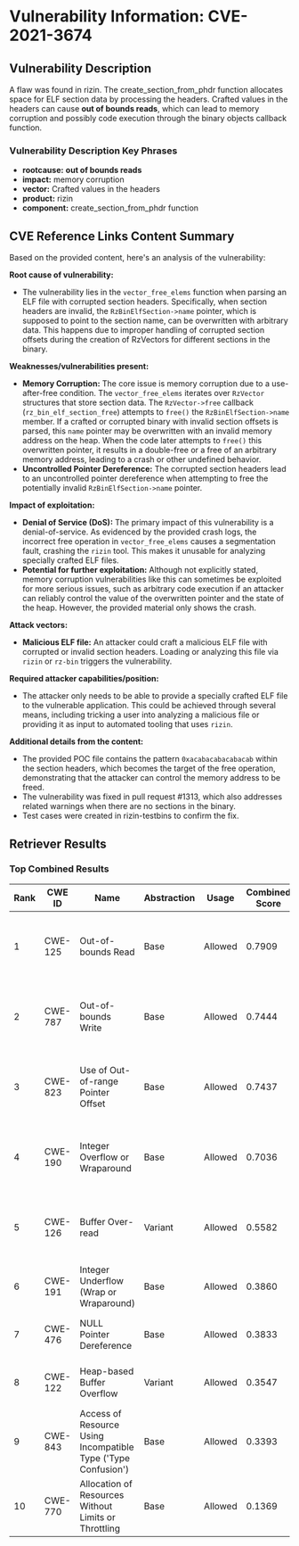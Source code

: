 # Vulnerability Information: CVE-2021-3674

## Vulnerability Description
A flaw was found in rizin. The create_section_from_phdr function allocates space for ELF section data by processing the headers. Crafted values in the headers can cause **out of bounds reads**, which can lead to memory corruption and possibly code execution through the binary objects callback function.

### Vulnerability Description Key Phrases
- **rootcause:** **out of bounds reads**
- **impact:** memory corruption
- **vector:** Crafted values in the headers
- **product:** rizin
- **component:** create_section_from_phdr function

## CVE Reference Links Content Summary
Based on the provided content, here's an analysis of the vulnerability:

**Root cause of vulnerability:**
- The vulnerability lies in the `vector_free_elems` function when parsing an ELF file with corrupted section headers. Specifically, when section headers are invalid, the `RzBinElfSection->name` pointer, which is supposed to point to the section name, can be overwritten with arbitrary data. This happens due to improper handling of corrupted section offsets during the creation of RzVectors for different sections in the binary.

**Weaknesses/vulnerabilities present:**
- **Memory Corruption:** The core issue is memory corruption due to a use-after-free condition. The `vector_free_elems` iterates over `RzVector` structures that store section data. The `RzVector->free` callback (`rz_bin_elf_section_free`) attempts to `free()` the `RzBinElfSection->name` member. If a crafted or corrupted binary with invalid section offsets is parsed, this `name` pointer may be overwritten with an invalid memory address on the heap. When the code later attempts to `free()` this overwritten pointer, it results in a double-free or a free of an arbitrary memory address, leading to a crash or other undefined behavior.
- **Uncontrolled Pointer Dereference:** The corrupted section headers lead to an uncontrolled pointer dereference when attempting to free the potentially invalid `RzBinElfSection->name` pointer.

**Impact of exploitation:**
- **Denial of Service (DoS):** The primary impact of this vulnerability is a denial-of-service. As evidenced by the provided crash logs, the incorrect free operation in `vector_free_elems` causes a segmentation fault, crashing the `rizin` tool. This makes it unusable for analyzing specially crafted ELF files.
- **Potential for further exploitation:** Although not explicitly stated, memory corruption vulnerabilities like this can sometimes be exploited for more serious issues, such as arbitrary code execution if an attacker can reliably control the value of the overwritten pointer and the state of the heap. However, the provided material only shows the crash.

**Attack vectors:**
- **Malicious ELF file:** An attacker could craft a malicious ELF file with corrupted or invalid section headers. Loading or analyzing this file via `rizin` or `rz-bin` triggers the vulnerability.

**Required attacker capabilities/position:**
- The attacker only needs to be able to provide a specially crafted ELF file to the vulnerable application. This could be achieved through several means, including tricking a user into analyzing a malicious file or providing it as input to automated tooling that uses `rizin`.

**Additional details from the content:**
- The provided POC file contains the pattern `0xacabacabacabacab` within the section headers, which becomes the target of the free operation, demonstrating that the attacker can control the memory address to be freed.
- The vulnerability was fixed in pull request #1313, which also addresses related warnings when there are no sections in the binary.
- Test cases were created in rizin-testbins to confirm the fix.

## Retriever Results

### Top Combined Results

| Rank | CWE ID | Name | Abstraction | Usage | Combined Score | Retrievers | Individual Scores |
|------|--------|------|-------------|-------|---------------|------------|-------------------|
| 1 | CWE-125 | Out-of-bounds Read | Base | Allowed | 0.7909 | dense, sparse, graph | dense: 0.512, sparse: 0.310, graph: 1.000 |
| 2 | CWE-787 | Out-of-bounds Write | Base | Allowed | 0.7444 | dense, sparse, graph | dense: 0.487, sparse: 0.250, graph: 1.000 |
| 3 | CWE-823 | Use of Out-of-range Pointer Offset | Base | Allowed | 0.7437 | dense, sparse, graph | dense: 0.518, sparse: 0.222, graph: 1.000 |
| 4 | CWE-190 | Integer Overflow or Wraparound | Base | Allowed | 0.7036 | dense, sparse, graph | dense: 0.510, sparse: 0.244, graph: 0.864 |
| 5 | CWE-126 | Buffer Over-read | Variant | Allowed | 0.5582 | dense, sparse, graph | dense: 0.512, sparse: 0.225, graph: 0.615 |
| 6 | CWE-191 | Integer Underflow (Wrap or Wraparound) | Base | Allowed | 0.3860 | dense, sparse | dense: 0.491, sparse: 0.245 |
| 7 | CWE-476 | NULL Pointer Dereference | Base | Allowed | 0.3833 | dense, sparse | dense: 0.495, sparse: 0.237 |
| 8 | CWE-122 | Heap-based Buffer Overflow | Variant | Allowed | 0.3547 | dense, sparse | dense: 0.489, sparse: 0.244 |
| 9 | CWE-843 | Access of Resource Using Incompatible Type ('Type Confusion') | Base | Allowed | 0.3393 | sparse, graph | sparse: 0.217, graph: 0.602 |
| 10 | CWE-770 | Allocation of Resources Without Limits or Throttling | Base | Allowed | 0.1369 | sparse | sparse: 0.239 |

